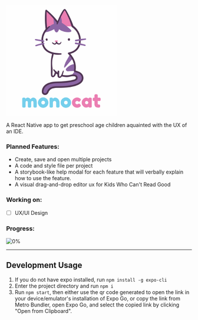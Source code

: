 <img src="assets/images/splash.png" alt="monocat" width="300">

A React Native app to get preschool age children aquainted with the UX of an IDE. 

### Planned Features:
* Create, save and open multiple projects
* A code and style file per project
* A storybook-like help modal for each feature that will verbally explain how to use the feature.
* A visual drag-and-drop editor ux for Kids Who Can't Read Good

### Working on:
- [ ] UX/UI Design

### Progress: 
![0%](https://progress-bar.dev/0/?width=400)

---
## Development Usage
1. If you do not have expo installed, run `npm install -g expo-cli`
2. Enter the project directory and run `npm i`
3. Run `npm start`, then either use the qr code generated to open the link in your device/emulator's installation of Expo Go, or copy the link from Metro Bundler, open Expo Go, and select the copied link by clicking "Open from Clipboard".